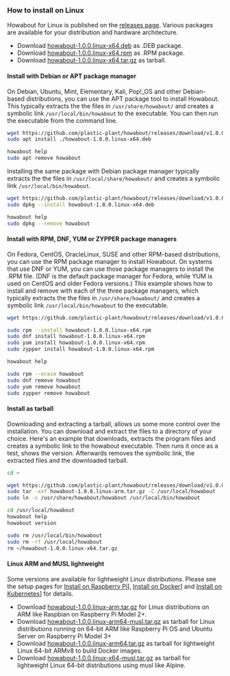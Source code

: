 ### How to install on Linux

Howabout for Linux is published on the [releases page](https://github.com/plastic-plant/howabout/releases). Various packages are available for your distribution and hardware architecture.

- Download [howabout-1.0.0.linux-x64.deb](https://github.com/plastic-plant/howabout/releases/download/v1.0.0/howabout-1.0.0.linux-x64.deb) as .DEB package.
- Download [howabout-1.0.0.linux-x64.rpm](https://github.com/plastic-plant/howabout/releases/download/v1.0.0/howabout-1.0.0.linux-x64.rpm) as .RPM package.
- Download [howabout-1.0.0.linux-x64.tar.gz](https://github.com/plastic-plant/howabout/releases/download/v1.0.0/howabout-1.0.0.linux-x64.tar.gz) as tarball.


#### Install with Debian or APT package manager

On Debian, Ubuntu, Mint, Elementary, Kali, Pop!_OS and other Debian-based distributions, you can use the APT package tool to install Howabout. This typically extracts the the files in `/usr/share/howabout/` and creates a symbolic link `/usr/local/bin/howabout` to the executable. You can then run the executable from the command line.

```bash
wget https://github.com/plastic-plant/howabout/releases/download/v1.0.0/howabout-1.0.0.linux-x64.deb
sudo apt install ./howabout-1.0.0.linux-x64.deb

howabout help
sudo apt remove howabout
```

Installing the same package with Debian package manager typically extracts the the files in `/usr/local/share/howabout/` and creates a symbolic link `/usr/local/bin/howabout`.

```bash
wget https://github.com/plastic-plant/howabout/releases/download/v1.0.0/howabout-1.0.0.linux-x64.deb
sudo dpkg --install howabout-1.0.0.linux-x64.deb

howabout help
sudo dpkg --remove howabout
```


#### Install with RPM, DNF, YUM or ZYPPER package managers

On Fedora, CentOS, OracleLinux, SUSE and other RPM-based distributions, you can use the RPM package manager to install Howabout. On systems that use DNF or YUM, you can use those package managers to install the .RPM file. (DNF is the default package manager for Fedora, while YUM is used on CentOS and older Fedora versions.) This example shows how to install and remove with each of the three package managers, which typically extracts the the files in `/usr/share/howabout/` and creates a symbolic link `/usr/local/bin/howabout` to the executable.


```bash
wget https://github.com/plastic-plant/howabout/releases/download/v1.0.0/howabout-1.0.0.linux-x64.rpm

sudo rpm --install howabout-1.0.0.linux-x64.rpm
sudo dnf install howabout-1.0.0.linux-x64.rpm
sudo yum install howabout-1.0.0.linux-x64.rpm
sudo zypper install howabout-1.0.0.linux-x64.rpm

howabout help

sudo rpm --erase howabout
sudo dnf remove howabout
sudo yum remove howabout
sudo zypper remove howabout
``` 


#### Install as tarball

Downloading and extracting a tarball, allows us some more control over the installation. You can download and extract the files to a directory of your choice. Here's an example that downloads, extracts the program files and creates a symbolic link to the howabout executable. Then runs it once as a test, shows the version. Afterwards removes the symbolic link, the extracted files and the downloaded tarball.

```bash
cd ~

wget https://github.com/plastic-plant/howabout/releases/download/v1.0.0/howabout-1.0.0.linux-x64.tar.gz
sudo tar -xvf howabout-1.0.0.linux-arm.tar.gz -C /usr/local/howabout
sudo ln -s /usr/share/howabout/howabout /usr/local/bin/howabout

cd /usr/local/howabout
howabout help
howabout version

sudo rm /usr/local/bin/howabout
sudo rm -rf /usr/local/howabout
rm ~/howabout-1.0.0.linux-x64.tar.gz
```


#### Linux ARM and MUSL lightweight

Some versions are available for lightweight Linux distributions. Please see the setup pages for [Install on Raspberry Pi](doc/how_to/04_install_on_raspberry.md)], [Install on Docker](doc/how_to/05_install_on_docker.md)] and [Install on Kubernetes](doc/how_to/06_install_on_kubernetes.md)] for details.

- Download [howabout-1.0.0.linux-arm.tar.gz](https://github.com/plastic-plant/howabout/releases/download/v1.0.0/howabout-1.0.0.linux-arm.tar.gz) for Linux distributions on ARM like Raspbian on Raspberry Pi Model 2+.
- Download [howabout-1.0.0.linux-arm64-musl.tar.gz](https://github.com/plastic-plant/howabout/releases/download/v1.0.0/howabout-1.0.0.linux-arm64-musl.tar.gz) as tarball for Linux distributions running on 64-bit ARM like Raspberry Pi OS and Ubuntu Server on Raspberry Pi Model 3+
- Download [howabout-1.0.0.linux-arm64.tar.gz](https://github.com/plastic-plant/howabout/releases/download/v1.0.0/howabout-1.0.0.linux-arm64.tar.gz) as tarball for lightweight Linux 64-bit ARMv8 to build Docker images.
- Download [howabout-1.0.0.linux-x64-musl.tar.gz](https://github.com/plastic-plant/howabout/releases/download/v1.0.0/howabout-1.0.0.linux-x64-musl.tar.gz) as tarball for lightweight Linux 64-bit distributions using musl like Alpine.
